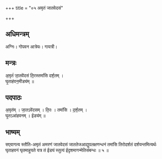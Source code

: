 +++
title = "०५ अमृतं जातवेदसं"

+++
## अधिमन्त्रम्
अग्निः। गोपवन आत्रेयः। गायत्री।

## मन्त्रः
अ॒मृतं॑ जा॒तवे॑दसं ति॒रस्तमां॑सि दर्श॒तम् ।  
घृ॒ताह॑वन॒मीड्य॑म् ॥

## पदपाठः
अ॒मृत॑म् । जा॒तऽवे॑दसम् । ति॒रः । तमां॑सि । द॒र्श॒तम् ।  
घृ॒तऽआ॑हवनम् । ईड्य॑म् ॥

## भाष्यम्
सएवागत्य स्तौति-अमृतं अमरणं जातवेदसं जाततेजआद्युपलक्षणन्धनं तमांसि तिरोदर्शतं दर्शयन्तमित्यर्थः घृताहवनं घृतमाहूयते यत्र तं ईड्यं स्तुत्यं ईदृशमागन्मेतिसंबन्धः ॥ ५ ॥